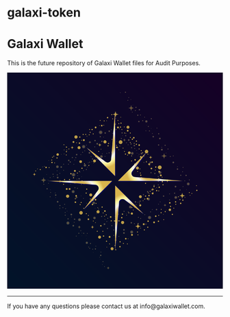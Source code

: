 # galaxi-token
<h1>Galaxi Wallet</h1>
<p>This is the future repository of Galaxi Wallet files for Audit Purposes.</p>
<img src="https://raw.githubusercontent.com/GalaxiToken/galaxi-token/main/logo.png">
<hr>
<p>If you have any questions please contact us at info@galaxiwallet.com.</p>
